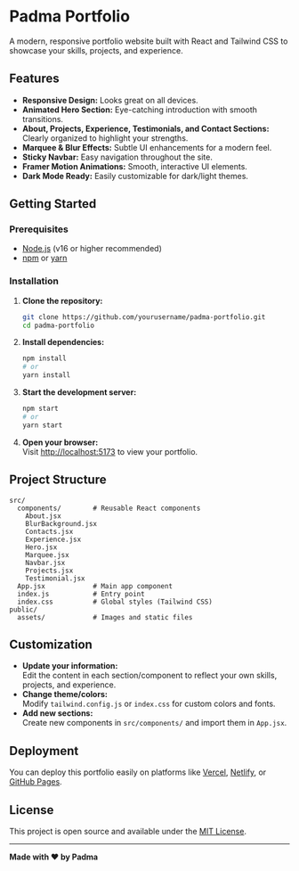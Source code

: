 # Padma Portfolio

A modern, responsive portfolio website built with React and Tailwind CSS to showcase your skills, projects, and experience.

## Features

- **Responsive Design:** Looks great on all devices.
- **Animated Hero Section:** Eye-catching introduction with smooth transitions.
- **About, Projects, Experience, Testimonials, and Contact Sections:** Clearly organized to highlight your strengths.
- **Marquee & Blur Effects:** Subtle UI enhancements for a modern feel.
- **Sticky Navbar:** Easy navigation throughout the site.
- **Framer Motion Animations:** Smooth, interactive UI elements.
- **Dark Mode Ready:** Easily customizable for dark/light themes.

## Getting Started

### Prerequisites

- [Node.js](https://nodejs.org/) (v16 or higher recommended)
- [npm](https://www.npmjs.com/) or [yarn](https://yarnpkg.com/)

### Installation

1. **Clone the repository:**
   ```bash
   git clone https://github.com/yourusername/padma-portfolio.git
   cd padma-portfolio
   ```

2. **Install dependencies:**
   ```bash
   npm install
   # or
   yarn install
   ```

3. **Start the development server:**
   ```bash
   npm start
   # or
   yarn start
   ```

4. **Open your browser:**  
   Visit [http://localhost:5173](http://localhost:5173) to view your portfolio.

## Project Structure

```
src/
  components/        # Reusable React components
    About.jsx
    BlurBackground.jsx
    Contacts.jsx
    Experience.jsx
    Hero.jsx
    Marquee.jsx
    Navbar.jsx
    Projects.jsx
    Testimonial.jsx
  App.jsx            # Main app component
  index.js           # Entry point
  index.css          # Global styles (Tailwind CSS)
public/
  assets/            # Images and static files
```

## Customization

- **Update your information:**  
  Edit the content in each section/component to reflect your own skills, projects, and experience.
- **Change theme/colors:**  
  Modify `tailwind.config.js` or `index.css` for custom colors and fonts.
- **Add new sections:**  
  Create new components in `src/components/` and import them in `App.jsx`.

## Deployment

You can deploy this portfolio easily on platforms like [Vercel](https://vercel.com/), [Netlify](https://www.netlify.com/), or [GitHub Pages](https://pages.github.com/).

## License

This project is open source and available under the [MIT License](LICENSE).

---

**Made with ❤️ by Padma**
